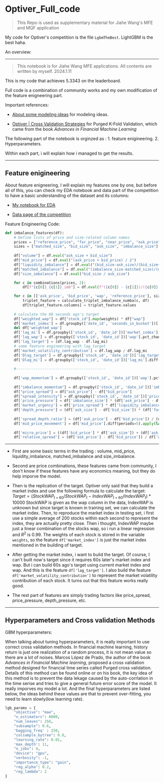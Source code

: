 # Optiver_Full_code
> This Repo is used as supplementary material for Jiahe Wang's MFE and MQF application

My code for Optiver's competition is the file ```LgbmTheBest```. LightGBM is the best haha.

An overview:

---

> This notebook is for Jiahe Wang MFE applications. All contents are written by myself. 2024.1.11

This is my code that achieves 5.3343 on the leaderboard.

Full code is a combination of community works and my own modification of the feature enigneering part.

Important references:

- [About some modeling ideas](https://www.kaggle.com/competitions/optiver-trading-at-the-close/discussion/450626) for modeling ideas.

- [Optiver | Cross Validation Strategies](https://www.kaggle.com/code/sunghoshim/optiver-cross-validation-strategies) for Purged K-Fold Validation, which came from the book *Advances in Financial Machine Learning*

The following part of the notebook is orginzed as : 1. feature enigineering. 2. Hyperparameters.

Within each part, i will explain how i managed to get the results.

---

## Feature enigineering

About feature enigneering, I will explain my features one by one, but before all of this, you can check my EDA notebook and data part of the competition to have a basic understanding of the dataset and its columns:

- [My notebook for EDA](https://www.kaggle.com/code/nolansmith/eda-part1-missing-values)

- [Data page of the competition](https://www.kaggle.com/competitions/optiver-trading-at-the-close/data)

Feature Enigineering Code:
```python
def imbalance_features(df):
    # Define lists of price and size-related column names
    prices = ["reference_price", "far_price", "near_price", "ask_price", "bid_price", "wap"]
    sizes = ["matched_size", "bid_size", "ask_size", "imbalance_size"]
    
    df["volume"] = df.eval("ask_size + bid_size")
    df["mid_price"] = df.eval("(ask_price + bid_price) / 2")
    df["liquidity_imbalance"] = df.eval("(bid_size-ask_size)/(bid_size+ask_size)")
    df["matched_imbalance"] = df.eval("(imbalance_size-matched_size)/(matched_size+imbalance_size)")
    df["size_imbalance"] = df.eval("bid_size / ask_size")

    for c in combinations(prices, 2):
        df[f"{c[0]}_{c[1]}_imb"] = df.eval(f"({c[0]} - {c[1]})/({c[0]} + {c[1]})")

    for c in [['ask_price', 'bid_price', 'wap', 'reference_price'], sizes]:
        triplet_feature = calculate_triplet_imbalance_numba(c, df)
        df[triplet_feature.columns] = triplet_feature.values
    
    # calculate the 60 seconds ago's target
    df["weighted_wap"] = df["stock_id"].map(weights) * df["wap"]
    df['market_index'] = df.groupby(['date_id', 'seconds_in_bucket'])['weighted_wap'].transform(lambda x : x.sum())
    del df['weighted_wap']
    df['lag_mi'] = df.groupby(['stock_id', 'date_id'])['market_index'].pct_change(periods=6) * 10000
    df['lag_wap'] = df.groupby(['stock_id', 'date_id'])['wap'].pct_change(periods=6) * 10000
    df['lag_target'] = (df.lag_wap - df.lag_mi)
    # some feature engineering with lag_target
    df['market_volatility_contribution'] = df.lag_wap / df.lag_mi
    df['Dlag_target'] = df.groupby(['stock_id', 'date_id'])['lag_target'].diff()
    df['Dlag_mi'] = df.groupby(['stock_id', 'date_id'])['lag_mi'].diff()
    
    #-----------------------------------------
    
    df['wap_momentum'] = df.groupby(['stock_id', 'date_id'])['wap'].pct_change(periods=6)
   
    df["imbalance_momentum"] = df.groupby(['stock_id', 'date_id'])['imbalance_size'].diff(periods=1) / df['matched_size']
    df["price_spread"] = df["ask_price"] - df["bid_price"]
    df["spread_intensity"] = df.groupby(['stock_id', 'date_id'])['price_spread'].diff()
    df['price_pressure'] = df['imbalance_size'] * (df['ask_price'] - df['bid_price'])
    df['market_urgency'] = df['price_spread'] * df['liquidity_imbalance']
    df['depth_pressure'] = (df['ask_size'] - df['bid_size']) * (df['far_price'] - df['near_price'])
    
    df['spread_depth_ratio'] = (df['ask_price'] - df['bid_price']) / (df['bid_size'] + df['ask_size'])
    df['mid_price_movement'] = df['mid_price'].diff(periods=5).apply(lambda x: 1 if x > 0 else (-1 if x < 0 else 0))
    
    df['micro_price'] = ((df['bid_price'] * df['ask_size']) + (df['ask_price'] * df['bid_size'])) / (df['bid_size'] + df['ask_size'])
    df['relative_spread'] = (df['ask_price'] - df['bid_price']) / df['wap']
```

---

- First are some basic terms in the trading : volume, mid_price, liquidity_imbalance, matched_imbalance and size_imbalance.

- Second are price combinations, these features came from community, I don't know if these features have any economics meaning, but they do help imporve the model.

- Then is the replication of the target. Optiver only said that they build a market index and use the following formula to calculate the target: $Target = (StockWAP_{t+60} / StockWAP_{t} - IndexWAP_{t+60} / IndexWAP_{t})*10000$     StockWAP is given as the wap column in the data, IndexWAP is unknown but since target is known in training set, we can calculate the market index. Then, to reproduce the market index in testing set, i first use a simple average of 200 stocks within each second to represent the index, they are actually pretty close. Then i thought, IndexWAP maybe just a linear combination of the stocks wap, so i run a linear regression and $R^2$ is 0.99. The weights of each stock is stored in the variable ```weights```, so the feature ```df['market_index']``` is just the market index mentioned in the building of target.

- After getting the market index, i want to build the target. Of course, I can't built now's target since it requires 60s later's market index and wap. But i can build 60s ago's target using current market index and wap. And this is the feature ```df['lag_target']```. I also build the feature ```df['market_volatility_contribution']``` to represent the market volatility contribution of each stock. It turns out that this feature works really good.

- The rest part of features are simply trading factors like price_spread, price_pressure, depth_pressure, etc.

---

## Hyperparameters and Cross validation Methods

GBM hyperparameters:

When talking about tuning hyperparameters, it is really important to use correct cross validation methods. In financial machine learning, history return is just one realization of a random process, it is not mean value so there are a lot of noises. Marcos López de Prado, the author of the book *Advances in Financial Machine learning*, proposed a cross validation method designed for financial time series called Purged cross validation. Details of this method can be found online or on his book, the key idea of this method is to prevent the data lekage caused by the auto-corrlation in the time serise and tries to give a general future error score of the model. It really imporves my model a lot. And the final hyperparameters are listed below, the ideas behind these values are that to prevent over-fitting, you need to learn slowly(low learning rate).

```python
lgb_params = {
    "objective": "mae",
    "n_estimators": 6000,
    "num_leaves": 256,
    "subsample": 0.6,
    'bagging_freq' : 250,
    "colsample_bytree": 0.8,
    "learning_rate": 0.01,
    'max_depth': 11,
    "n_jobs": 4,
    "device": "gpu",
    "verbosity": -1,
    "importance_type": "gain",
    "reg_alpha": 0.2,
    "reg_lambda": 2
}
```
